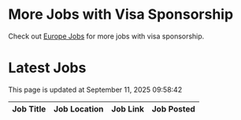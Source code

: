 # More Jobs with Visa Sponsorship

Check out [Europe Jobs](https://github.com/sureshparimi/europejobs#latest-jobs) for more jobs with visa sponsorship.

# Latest Jobs

This page is updated at September 11, 2025 09:58:42

| Job Title | Job Location | Job Link | Job Posted |
| --- | --- | --- | --- |
